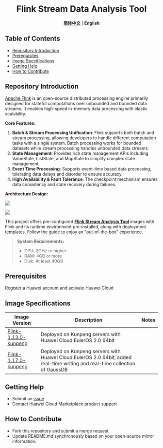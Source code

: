 <p align="center">
  <h1 align="center">Flink Stream Data Analysis Tool</h1>
  <p align="center">
    <a href="README_ZH.md"><strong>简体中文</strong></a> | <strong>English</strong>
  </p>
</p>

## Table of Contents

- [Repository Introduction](#repository-introduction)  
- [Prerequisites](#prerequisites)  
- [Image Specifications](#image-specifications)
- [Getting Help](#getting-help)
- [How to Contribute](#how-to-contribute)

## Repository Introduction  
[Apache Flink](https://github.com/apache/flink) is an open-source distributed processing engine primarily designed for stateful computations over unbounded and bounded data streams. It enables high-speed in-memory data processing with elastic scalability.

**Core Features:**
1. **Batch & Stream Processing Unification**: Flink supports both batch and stream processing, allowing developers to handle different computation tasks with a single system. Batch processing works for bounded datasets while stream processing handles unbounded data streams.  
2. **State Management**: Provides rich state management APIs including ValueState, ListState, and MapState to simplify complex state management.  
3. **Event Time Processing**: Supports event-time based data processing, tolerating data delays and disorder to ensure accuracy.  
4. **High Availability & Fault Tolerance**: The checkpoint mechanism ensures data consistency and state recovery during failures.  

**Architecture Design:**

![](./images/img.png)

![](./images/img2.png)

This project offers pre-configured [**Flink Stream Analysis Tool**](https://marketplace.huaweicloud.com/contents/992480da-64a3-4ba8-90cb-686d1832e96a#productid=OFFI1111485128289529856) images with Flink and its runtime environment pre-installed, along with deployment templates. Follow the guide to enjoy an "out-of-the-box" experience.

> **System Requirements:**
> - CPU: 2GHz or higher  
> - RAM: 4GB or more  
> - Disk: At least 40GB  

## Prerequisites  
[Register a Huawei account and activate Huawei Cloud](https://support.huaweicloud.com/usermanual-account/account_id_001.html)

## Image Specifications  

| Image Version                                                                                                            | Description | Notes |  
|--------------------------------------------------------------------------------------------------------------------------|-------------|-------|  
| [Flink-1.13.0-kunpeng](https://github.com/HuaweiCloudDeveloper/flink-image/tree/Flink-1.13.0-kunpeng)                    | Deployed on Kunpeng servers with Huawei Cloud EulerOS 2.0 64bit |  | 
| [Flink-1.17.0-kunpeng](https://github.com/HuaweiCloudDeveloper/flink-image/tree/Flink-1.17.0-kunpeng) | Deployed on Kunpeng servers with Huawei Cloud EulerOS 2.0 64bit, added real-time writing and real-time collection of GaussDB |  |  

## Getting Help
- Submit an [issue](https://github.com/HuaweiCloudDeveloper/flink-image/issues)
- Contact Huawei Cloud Marketplace product support

## How to Contribute
- Fork this repository and submit a merge request.
- Update README.md synchronously based on your open-source mirror information.
